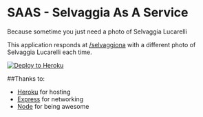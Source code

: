 # SAAS - Selvaggia As A Service

Because sometime you just need a photo of Selvaggia Lucarelli


This application responds at [/selvaggiona](https://blooming-waters-3482.herokuapp.com/selvaggiona) with a different photo of Selvaggia Lucarelli each time.

[![Deploy to Heroku](https://www.herokucdn.com/deploy/button.png)](https://heroku.com/deploy)

##Thanks to:
- [Heroku](https://www.heroku.com/) for hosting
- [Express](http://expressjs.com/) for networking
- [Node](https://nodejs.org/en/) for being awesome

